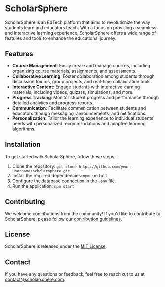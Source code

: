 # ScholarSphere

ScholarSphere is an EdTech platform that aims to revolutionize the way students learn and educators teach. With a focus on providing a seamless and interactive learning experience, ScholarSphere offers a wide range of features and tools to enhance the educational journey.

## Features

- **Course Management**: Easily create and manage courses, including organizing course materials, assignments, and assessments.
- **Collaborative Learning**: Foster collaboration among students through discussion forums, group projects, and real-time collaboration tools.
- **Interactive Content**: Engage students with interactive learning materials, including videos, quizzes, simulations, and more.
- **Progress Tracking**: Monitor student progress and performance through detailed analytics and progress reports.
- **Communication**: Facilitate communication between students and educators through messaging, announcements, and notifications.
- **Personalization**: Tailor the learning experience to individual students' needs with personalized recommendations and adaptive learning algorithms.

## Installation

To get started with ScholarSphere, follow these steps:

1. Clone the repository: `git clone https://github.com/your-username/scholarsphere.git`
2. Install the required dependencies: `npm install`
3. Configure the database connection in the `.env` file.
4. Run the application: `npm start`

## Contributing

We welcome contributions from the community! If you'd like to contribute to ScholarSphere, please follow our [contribution guidelines](CONTRIBUTING.md).

## License

ScholarSphere is released under the [MIT License](LICENSE).

## Contact

If you have any questions or feedback, feel free to reach out to us at [contact@scholarsphere.com](mailto:contact@scholarsphere.com).

